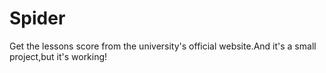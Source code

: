 # Spider
Get the lessons score from the university's official website.And it's a small project,but it's working!
